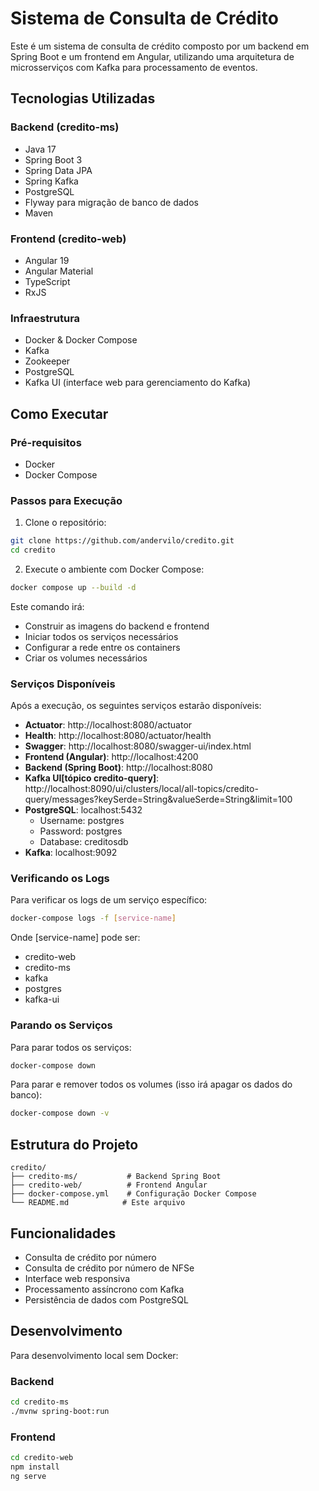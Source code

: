 # Sistema de Consulta de Crédito

Este é um sistema de consulta de crédito composto por um backend em Spring Boot e um frontend em Angular, utilizando uma arquitetura de microsserviços com Kafka para processamento de eventos.

## Tecnologias Utilizadas

### Backend (credito-ms)
- Java 17
- Spring Boot 3
- Spring Data JPA
- Spring Kafka
- PostgreSQL
- Flyway para migração de banco de dados
- Maven

### Frontend (credito-web)
- Angular 19
- Angular Material
- TypeScript
- RxJS


### Infraestrutura
- Docker & Docker Compose
- Kafka
- Zookeeper
- PostgreSQL
- Kafka UI (interface web para gerenciamento do Kafka)

## Como Executar

### Pré-requisitos
- Docker
- Docker Compose

### Passos para Execução

1. Clone o repositório:
```bash
git clone https://github.com/andervilo/credito.git
cd credito
```

2. Execute o ambiente com Docker Compose:
```bash
docker compose up --build -d
```

Este comando irá:
- Construir as imagens do backend e frontend
- Iniciar todos os serviços necessários
- Configurar a rede entre os containers
- Criar os volumes necessários

### Serviços Disponíveis

Após a execução, os seguintes serviços estarão disponíveis:

- **Actuator**: http://localhost:8080/actuator
- **Health**: http://localhost:8080/actuator/health
- **Swagger**: http://localhost:8080/swagger-ui/index.html
- **Frontend (Angular)**: http://localhost:4200
- **Backend (Spring Boot)**: http://localhost:8080
- **Kafka UI[tópico credito-query]**: http://localhost:8090/ui/clusters/local/all-topics/credito-query/messages?keySerde=String&valueSerde=String&limit=100
- **PostgreSQL**: localhost:5432
  - Username: postgres
  - Password: postgres
  - Database: creditosdb
- **Kafka**: localhost:9092

### Verificando os Logs

Para verificar os logs de um serviço específico:
```bash
docker-compose logs -f [service-name]
```

Onde [service-name] pode ser:
- credito-web
- credito-ms
- kafka
- postgres
- kafka-ui

### Parando os Serviços

Para parar todos os serviços:
```bash
docker-compose down
```

Para parar e remover todos os volumes (isso irá apagar os dados do banco):
```bash
docker-compose down -v
```

## Estrutura do Projeto

```
credito/
├── credito-ms/           # Backend Spring Boot
├── credito-web/          # Frontend Angular
├── docker-compose.yml    # Configuração Docker Compose
└── README.md            # Este arquivo
```

## Funcionalidades

- Consulta de crédito por número
- Consulta de crédito por número de NFSe
- Interface web responsiva
- Processamento assíncrono com Kafka
- Persistência de dados com PostgreSQL

## Desenvolvimento

Para desenvolvimento local sem Docker:

### Backend
```bash
cd credito-ms
./mvnw spring-boot:run
```

### Frontend
```bash
cd credito-web
npm install
ng serve
```